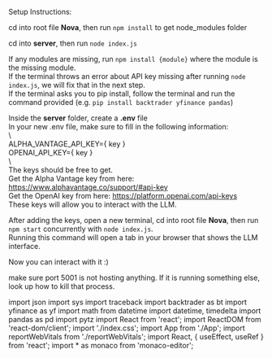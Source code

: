 Setup Instructions:

cd into root file **Nova**, then run `npm install` to get node_modules folder 

cd into **server**, then run `node index.js`

If any modules are missing, run `npm install {module}` where the module is the missing module.  
If the terminal throws an error about API key missing after running `node index.js`, we will fix that in the next step.  
If the terminal asks you to pip install, follow the terminal and run the command provided (e.g. `pip install backtrader yfinance pandas`)

Inside the **server** folder, create a **.env** file  
In your new .env file, make sure to fill in the following information:  
\\  
ALPHA_VANTAGE_API_KEY={ key }  
OPENAI_API_KEY={ key }  
\\  
The keys should be free to get.  
Get the Alpha Vantage key from here: https://www.alphavantage.co/support/#api-key  
Get the OpenAI key from here: https://platform.openai.com/api-keys  
These keys will allow you to interact with the LLM.

After adding the keys, open a new terminal, cd into root file **Nova**, then run `npm start` concurrently with `node index.js`.  
Running this command will open a tab in your browser that shows the LLM interface.

Now you can interact with it :)

make sure port 5001 is not hosting anything. If it is running something else, look up how to kill that process.

import json import sys import traceback import backtrader as bt import yfinance as yf import math from datetime import datetime, timedelta import pandas as pd import pytz import React from 'react'; import ReactDOM from 'react-dom/client'; import './index.css'; import App from './App'; import reportWebVitals from './reportWebVitals'; import React, { useEffect, useRef } from 'react'; import * as monaco from 'monaco-editor';

